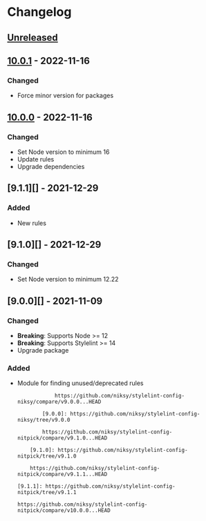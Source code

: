 # Changelog

## [Unreleased][]

## [10.0.1][] - 2022-11-16

### Changed

-   Force minor version for packages

## [10.0.0][] - 2022-11-16

### Changed

-   Set Node version to minimum 16
-   Update rules
-   Upgrade dependencies

## [9.1.1][] - 2021-12-29

### Added

-   New rules

## [9.1.0][] - 2021-12-29

### Changed

-   Set Node version to minimum 12.22

## [9.0.0][] - 2021-11-09

### Changed

-   **Breaking**: Supports Node >= 12
-   **Breaking**: Supports Stylelint >= 14
-   Upgrade package

### Added

-   Module for finding unused/deprecated rules

                    https://github.com/niksy/stylelint-config-niksy/compare/v9.0.0...HEAD

                [9.0.0]: https://github.com/niksy/stylelint-config-niksy/tree/v9.0.0

                https://github.com/niksy/stylelint-config-nitpick/compare/v9.1.0...HEAD

            [9.1.0]: https://github.com/niksy/stylelint-config-nitpick/tree/v9.1.0

            https://github.com/niksy/stylelint-config-nitpick/compare/v9.1.1...HEAD

        [9.1.1]: https://github.com/niksy/stylelint-config-nitpick/tree/v9.1.1

        https://github.com/niksy/stylelint-config-nitpick/compare/v10.0.0...HEAD

    [10.0.0]: https://github.com/niksy/stylelint-config-nitpick/tree/v10.0.0

[unreleased]:
	https://github.com/niksy/stylelint-config-nitpick/compare/v10.0.1...HEAD
[10.0.1]: https://github.com/niksy/stylelint-config-nitpick/tree/v10.0.1
